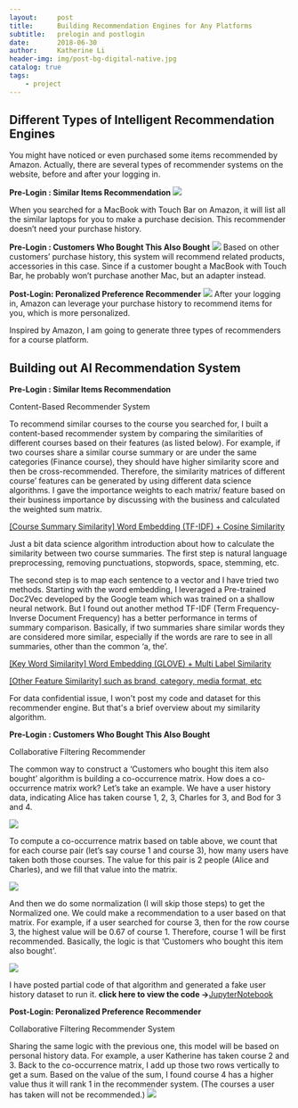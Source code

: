 ```yaml
---
layout:     post
title:      Building Recommendation Engines for Any Platforms
subtitle:   prelogin and postlogin
date:       2018-06-30
author:     Katherine Li
header-img: img/post-bg-digital-native.jpg
catalog: true
tags:
    - project
---
```


## Different Types of Intelligent Recommendation Engines

You might have noticed or even purchased some items recommended by Amazon. Actually, there are several types of recommender systems on the website, before and after your logging in.
 
**Pre-Login : Similar Items Recommendation** 
![](http://f.cl.ly/items/3E3C3I1e2y0I040g3X2c/1.png)

When you searched for a MacBook with Touch Bar on Amazon, it will list all the similar laptops for you to make a purchase decision. This recommender doesn’t need your purchase history. 

**Pre-Login : Customers Who Bought This Also Bought** 
![](https://cl.ly/3w2Y1Z0G3S1J)
Based on other customers’ purchase history, this system will recommend related products, accessories in this case. Since if a customer bought a MacBook with Touch Bar, he probably won’t purchase another Mac, but an adapter instead. 

**Post-Login: Peronalized Preference Recommender**
![](https://cl.ly/2j2i1I0o0m2m)
After your logging in, Amazon can leverage your purchase history to recommend items for you, which is more personalized. 

Inspired by Amazon, I am going to generate three types of recommenders for a course platform.

## Building out AI Recommendation System

**Pre-Login : Similar Items Recommendation** 

Content-Based Recommender System

To recommend similar courses to the course you searched for, I built a content-based recommender system by comparing the similarities of different courses based on their features (as listed below). For example, if two courses share a similar course summary or are under the same categories (Finance course), they should have higher similarity score and then be cross-recommended. Therefore, the similarity matrices of different course’ features can be generated by using different data science algorithms. I gave the importance weights to each matrix/ feature based on their business importance by discussing with the business and calculated the weighted sum matrix. 

<u>[Course Summary Similarity] Word Embedding (TF-IDF) + Cosine Similarity </u>

Just a bit data science algorithm introduction about how to calculate the similarity between two course summaries. The first step is natural language preprocessing, removing punctuations, stopwords, space, stemming, etc. 

The second step is to map each sentence to a vector and I have tried two methods. Starting with the word embedding, I leveraged a Pre-trained Doc2Vec developed by the Google team which was trained on a shallow neural network.  But I found out another method TF-IDF (Term Frequency-Inverse Document Frequency) has a better performance in terms of summary comparison. Basically, if two summaries share similar words they are considered more similar, especially if the words are rare to see in all summaries, other than the common ‘a, the’. 

<u>[Key Word Similarity] Word Embedding (GLOVE) + Multi Label Similarity</u>

<u>[Other Feature Similarity] such as brand, category, media format, etc</u>

For data confidential issue, I won't post my code and dataset for this recommender engine. But that's a brief overview about my similarity algorithm. 

**Pre-Login : Customers Who Bought This Also Bought** 

Collaborative Filtering Recommender

The common way to construct a ‘Customers who bought this item also bought’ algorithm is building a co-occurrence matrix. How does a co-occurrence matrix work? Let’s take an example.
We have a user history data, indicating Alice has taken course 1, 2, 3, Charles for 3, and Bod for 3 and 4.

![](https://cl.ly/2n183l2t2y0j)

To compute a co-occurrence matrix based on table above, we count that for each course pair (let’s say course 1 and course 3), how many users have taken both those courses. The value for this pair is 2 people (Alice and Charles), and we fill that value into the matrix.

![](https://cl.ly/1i1S2u2R1m36)

And then we do some normalization (I will skip those steps) to get the Normalized one. We could make a recommendation to a user based on that matrix. For example, if a user searched for course 3, then for the row course 3, the highest value will be 0.67 of course 1. Therefore, course 1 will be first recommended. Basically, the logic is that ‘Customers who bought this item also bought'.

![](https://cl.ly/3G3M1Q3V0r1M)

I have posted partial code of that algorithm and generated a fake user history dataset to run it. 
**click here to view the code ->**[JupyterNotebook](https://github.com/katherine-shiqi/Recommendation-Engine/blob/master/Recommender-TookAlsoTook.ipynb)


**Post-Login: Peronalized Preference Recommender**

Collaborative Filtering Recommender System

Sharing the same logic with the previous one, this model will be based on personal history data.
For example, a user Katherine has taken course 2 and 3. Back to the co-occurrence matrix, I add up those two rows vertically to get a sum. Based on the value of the sum, I found course 4 has a higher value thus it will rank 1 in the recommender system. (The courses a user has taken will not be recommended.)
![](https://cl.ly/0A0O3p321g2L)


